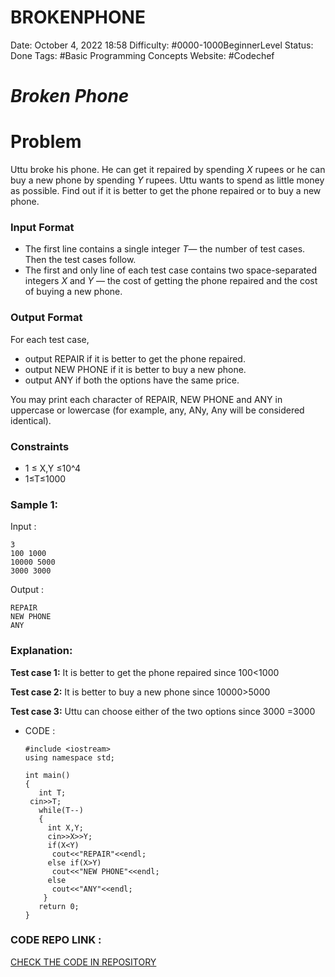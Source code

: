 # BROKENPHONE

Date: October 4, 2022 18:58
Difficulty: #0000-1000BeginnerLevel
Status: Done
Tags: #Basic Programming Concepts
Website: #Codechef


# ***Broken Phone***

# **Problem**

Uttu broke his phone. He can get it repaired by spending *X* rupees or he can buy a new phone by spending *Y* rupees. Uttu wants to spend as little money as possible. Find out if it is better to get the phone repaired or to buy a new phone.

### **Input Format**

- The first line contains a single integer *T*— the number of test cases. Then the test cases follow.
- The first and only line of each test case contains two space-separated integers *X* and *Y* — the cost of getting the phone repaired and the cost of buying a new phone.


### **Output Format**

For each test case,

- output REPAIR if it is better to get the phone repaired.
- output NEW PHONE if it is better to buy a new phone.
- output ANY if both the options have the same price.

You may print each character of REPAIR, NEW PHONE and ANY in uppercase or lowercase (for example, any, ANy, Any will be considered identical).

### **Constraints**

- 1 ≤ X,Y  ≤10^4
- 1≤T≤1000

### **Sample 1:**

Input :
```
3
100 1000
10000 5000
3000 3000
```

Output :
```
REPAIR
NEW PHONE
ANY
```

### **Explanation:**

**Test case 1:**  It is better to get the phone repaired since 100<1000

**Test case 2:** It is better to buy a new phone since 10000>5000

**Test case 3:** Uttu can choose either of the two options since 3000 =3000

- CODE :
    
    ```
    #include <iostream>
    using namespace std;

  int main() 
   {
	   int T;
     cin>>T;
	   while(T--)
	   {
	     int X,Y;
	     cin>>X>>Y;
	     if(X<Y)
	      cout<<"REPAIR"<<endl;
	     else if(X>Y)
	      cout<<"NEW PHONE"<<endl;
	     else
	      cout<<"ANY"<<endl;
	    }
	   return 0;
   }

    ```
### CODE REPO LINK : 
[CHECK THE CODE IN REPOSITORY](./COMPETITIVE%20CODING/CODECHEF/0000-1000%20Beginner%20Level/BROKENPHONE.cpp)
